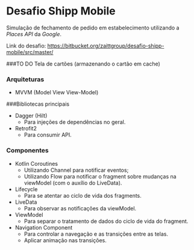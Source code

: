 # Desafio Shipp Mobile
Simulação de fechamento de pedido em estabelecimento utilizando a *Places API* da *Google*.

Link do desafio: https://bitbucket.org/zaittgroup/desafio-shipp-mobile/src/master/

###TO DO
Tela de cartões (armazenando o cartão em cache)

### Arquiteturas
* MVVM (Model View View-Model)

###Bibliotecas principais
* Dagger (Hilt)
  * Para injeções de dependências no geral.
* Retrofit2
  * Para consumir API.

### Componentes
* Kotlin Coroutines
  * Utilizando Channel para notificar eventos;
  * Utilizando Flow para notificar o fragment sobre mudanças na viewModel (com o auxílio do LiveData).
* Lifecycle
  * Para se atentar ao ciclo de vida dos fragments.
* LiveData
  * Para observar as notificações da viewModel.
* ViewModel
  * Para separar o tratamento de dados do ciclo de vida do fragment.
* Navigation Component
  * Para controlar a navegação e as transições entre as telas.
  * Aplicar animação nas transições.
